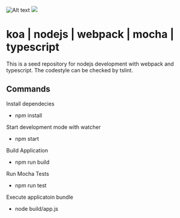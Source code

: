 ![Alt text](https://travis-ci.org/openminder/nodejs-webpack-typescript-seed.svg?branch=master)
<img src="https://travis-ci.org/openminder/nodejs-webpack-typescript-seed.svg?branch=master">

# koa | nodejs | webpack | mocha | typescript

This is a seed repository for nodejs development with webpack and typescript. The codestyle can be checked by tslint.

## Commands
Install dependecies
* npm install

Start development mode with watcher
* npm start

Build Application
* npm run build

Run Mocha Tests
* npm run test

Execute applicatoin bundle
* node build/app.js

